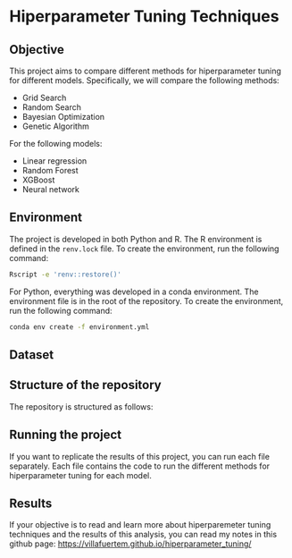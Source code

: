 # Hiperparameter Tuning Techniques
 
 ## Objective
This project aims to compare different methods for hiperparameter tuning for different models. Specifically, we will compare the following methods:
- Grid Search
- Random Search
- Bayesian Optimization
- Genetic Algorithm

For the following models:
- Linear regression
- Random Forest
- XGBoost
- Neural network

## Environment
The project is developed in both Python and R.
The R environment is defined in the `renv.lock` file. To create the environment, run the following command:
```bash
Rscript -e 'renv::restore()'
```

For Python, everything was developed in a conda environment. The environment file is in the root of the repository. To create the environment, run the following command:
```bash
conda env create -f environment.yml
```
## Dataset

## Structure of the repository
The repository is structured as follows:

## Running the project
If you want to replicate the results of this project, you can run each file separately. Each file contains the code to run the different methods for hiperparameter tuning for each model.

## Results
If your objective is to read and learn more about hiperparemeter tuning techniques and the results of this analysis, you can read my notes in this github page:
https://villafuertem.github.io/hiperparameter_tuning/